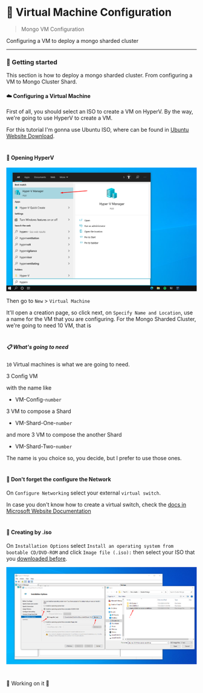# 💫 Virtual Machine Configuration

> Mongo VM Configuration

<p>Configuring a VM to deploy a mongo sharded cluster</p>

---

### 🚀 Getting started

This section is how to deploy a mongo sharded cluster. From configuring a VM to Mongo Cluster Shard.

#### :cloud: Configuring a Virtual Machine

First of all, you should select an ISO to create a VM on HyperV. By the way, we're going to use HyperV to create a VM.

For this tutorial I'm gonna use Ubuntu ISO, where can be found in [Ubuntu Website Download](https://ubuntu.com/download/server).

# 

#### :open_file_folder: Opening HyperV

<p align="left">
  <img src="../.github/hyperv-opening.png" alt="Opening HyperV" width="725px">
</p>

Then go to `New` > `Virtual Machine`

It'll open a creation page, so click next, on `Specify Name and Location`, use a name for the VM that you are configuring. For the Mongo Sharded Cluster, we're going to need 10 VM, that is

# 

##### :clipboard: What's going to need

`10` Virtual machines is what we are going to need.

3 Config VM

with the name like

- VM-Config-`number`

3 VM to compose a Shard

- VM-Shard-One-`number`

and more 3 VM to compose the another Shard

- VM-Shard-Two-`number`


The name is you choice so, you decide, but I prefer to use those ones.

# 

#### :dart: Don't forget the configure the Network

On `Configure Networking` select your external `virtual switch`.

In case you don't know how to create a virtual switch, check the [docs in Microsoft Website Documentation](https://docs.microsoft.com/en-us/windows-server/virtualization/hyper-v/get-started/create-a-virtual-switch-for-hyper-v-virtual-machines) 

# 

#### :electric_plug: Creating by .iso

On `Installation Options` select `Install an operating system from bootable CD/DVD-ROM` and click `Image file (.iso):` then select your ISO that you [downloaded before](/:cloud:_configuring_a_virtual_machine).

<p align="left">
  <img src="../.github/creating_by_iso.png" alt="Creating VM by ISO" width="975px">
</p>

# 

🚧 Working on it 🚧